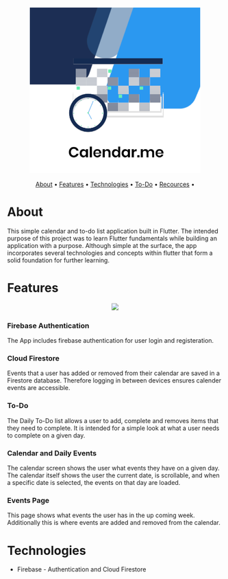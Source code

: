 
<p align='center'>
  <img src='assets/images/Calendar.Me.PNG' alt='Calendar.me Logo'>
</p>
<p align='center'>
  <a href='#About'>About</a>  • 
  <a href='#Features'>Features</a>  • 
  <a href='#Features'>Technologies</a>  •
  <a href='#To-Do'>To-Do</a>  • 
   <a href='#Resources'>Recources</a>  • 
</p>  

# About
This simple calendar and to-do list application built in Flutter. The intended purpose of this project was to learn Flutter fundamentals while building an application with a purpose. Although simple at the surface, the app incorporates several technologies and concepts within flutter that form a solid foundation for further learning.

# Features
<p align='center'>
<img src='assets/images/calendarme.gif' height='350px' width='auto'>
</p>

### Firebase Authentication
The App includes firebase authentication for user login and registeration.

### Cloud Firestore
Events that a user has added or removed from their calendar are saved in a Firestore database. Therefore logging in between devices ensures calender events are accessible.

### To-Do
The Daily To-Do list allows a user to add, complete and removes items that they need to complete. It is intended for a simple look at what a user needs to complete on a given day.

### Calendar and Daily Events
The calendar screen shows the user what events they have on a given day. The calendar itself shows the user the current date, is scrollable, and when a specific date is selected, the events on that day are loaded.

### Events Page
This page shows what events the user has in the up coming week. Additionally this is where events are added and removed from the calendar. 

# Technologies 
* Firebase - Authentication and Cloud Firestore
